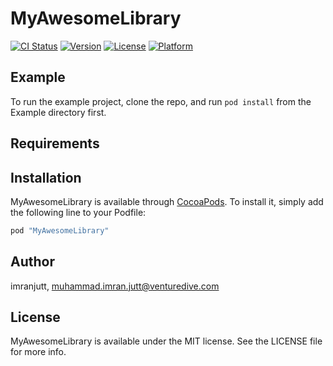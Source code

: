 # MyAwesomeLibrary

[![CI Status](http://img.shields.io/travis/imranjutt/MyAwesomeLibrary.svg?style=flat)](https://travis-ci.org/imranjutt/MyAwesomeLibrary)
[![Version](https://img.shields.io/cocoapods/v/MyAwesomeLibrary.svg?style=flat)](http://cocoapods.org/pods/MyAwesomeLibrary)
[![License](https://img.shields.io/cocoapods/l/MyAwesomeLibrary.svg?style=flat)](http://cocoapods.org/pods/MyAwesomeLibrary)
[![Platform](https://img.shields.io/cocoapods/p/MyAwesomeLibrary.svg?style=flat)](http://cocoapods.org/pods/MyAwesomeLibrary)

## Example

To run the example project, clone the repo, and run `pod install` from the Example directory first.

## Requirements

## Installation

MyAwesomeLibrary is available through [CocoaPods](http://cocoapods.org). To install
it, simply add the following line to your Podfile:

```ruby
pod "MyAwesomeLibrary"
```

## Author

imranjutt, muhammad.imran.jutt@venturedive.com

## License

MyAwesomeLibrary is available under the MIT license. See the LICENSE file for more info.
